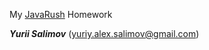 My [JavaRush](http://javarush.ru) Homework

_**Yurii Salimov**_ 
([yuriy.alex.salimov@gmail.com](mailto:yuriy.alex.salimov@gmail.com))
